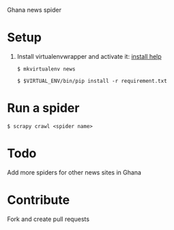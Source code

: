 Ghana news spider

# Setup

1. Install virtualenvwrapper and activate it: [install help](http://roundhere.net/journal/virtualenv-ubuntu-12-10/)

   ```
   $ mkvirtualenv news
   ```

   ```
   $ $VIRTUAL_ENV/bin/pip install -r requirement.txt
   ```


# Run a spider


  ```
  $ scrapy crawl <spider name>
  ```


# Todo

Add more spiders for other news sites in Ghana


# Contribute

Fork and create pull requests

